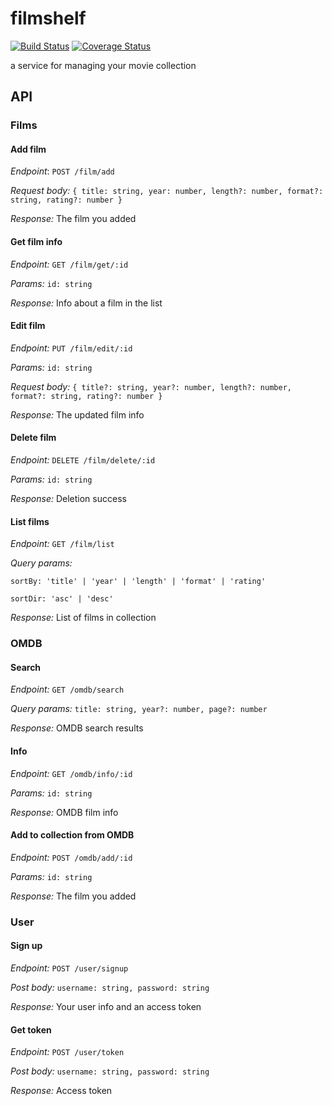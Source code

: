 
# filmshelf

[![Build Status](https://travis-ci.com/mimsy/filmshelf.svg?branch=master)](https://travis-ci.com/mimsy/filmshelf)
[![Coverage Status](https://coveralls.io/repos/github/mimsy/filmshelf/badge.svg?branch=master)](https://coveralls.io/github/mimsy/filmshelf?branch=master)

a service for managing your movie collection

## API

### Films

#### Add film

*Endpoint*:
`POST /film/add`

*Request body:*
`{
  title: string,
  year: number,
  length?: number,
  format?: string,
  rating?: number
}`

*Response:* The film you added

#### Get film info

*Endpoint:*
`GET /film/get/:id`

*Params:*
`id: string`

*Response:* Info about a film in the list

#### Edit film

*Endpoint:* `PUT /film/edit/:id`

*Params:* `id: string`

*Request body:*
`{
  title?: string,
  year?: number,
  length?: number,
  format?: string,
  rating?: number
}`

*Response:* The updated film info

#### Delete film

*Endpoint:* `DELETE /film/delete/:id`

*Params:* `id: string`

*Response:* Deletion success

#### List films

*Endpoint:* `GET /film/list`

*Query params:*

`sortBy: 'title' | 'year' | 'length' | 'format' | 'rating'`

`sortDir: 'asc' | 'desc'`

*Response:* List of films in collection

### OMDB

#### Search

*Endpoint:* `GET /omdb/search`

*Query params:* `title: string, year?: number, page?: number`

*Response:* OMDB search results

#### Info

*Endpoint:* `GET /omdb/info/:id`

*Params:* `id: string`

*Response:* OMDB film info

#### Add to collection from OMDB

*Endpoint:* `POST /omdb/add/:id`

*Params:* `id: string`

*Response:* The film you added

### User

#### Sign up

*Endpoint:* `POST /user/signup`

*Post body:* `username: string, password: string`

*Response:* Your user info and an access token

#### Get token

*Endpoint:* `POST /user/token`

*Post body:* `username: string, password: string`

*Response:* Access token
